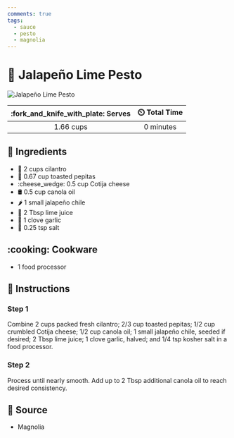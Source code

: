 ```yaml
---
comments: true
tags:
  - sauce
  - pesto
  - magnolia
---
```

# :herb: Jalapeño Lime Pesto

![Jalapeño Lime Pesto](../../assets/images/jalapeño-lime-pesto.jpg)

| :fork_and_knife_with_plate: Serves | :timer_clock: Total Time |
|:----------------------------------:|:-----------------------: |
| 1.66 cups | 0 minutes |

## :salt: Ingredients

- :herb: 2 cups cilantro
- :jack_o_lantern: 0.67 cup toasted pepitas
- :cheese_wedge: 0.5 cup Cotija cheese
- :oil_drum: 0.5 cup canola oil
- :hot_pepper: 1 small jalapeño chile
- :lemon: 2 Tbsp lime juice
- :garlic: 1 clove garlic
- :salt: 0.25 tsp salt

## :cooking: Cookware

- 1 food processor

## :pencil: Instructions

### Step 1

Combine 2 cups packed fresh cilantro; 2/3 cup toasted pepitas; 1/2 cup crumbled Cotija cheese; 1/2 cup canola oil; 1
small jalapeño chile, seeded if desired; 2 Tbsp lime juice; 1 clove garlic, halved; and 1/4 tsp kosher salt in a food
processor.

### Step 2

Process until nearly smooth. Add up to 2 Tbsp additional canola oil to reach desired consistency.

## :link: Source

- Magnolia
